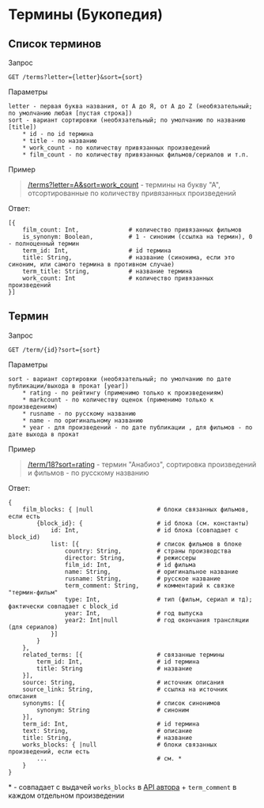 # Термины (Букопедия)

## Список терминов

Запрос
```
GET /terms?letter={letter}&sort={sort}
```

Параметры
```
letter - первая буква названия, от А до Я, от A до Z (необязательный; по умолчанию любая [пустая строка])
sort - вариант сортировки (необязательный; по умолчанию по названию [title])
    * id - по id термина
    * title - по названию
    * work_count - по количеству привязанных произведений
    * film_count - по количеству привязанных фильмов/сериалов и т.п.
```

Пример
> [/terms?letter=А&sort=work_count](https://api.fantlab.ru/terms?letter=А&sort=work_count) - термины на букву "А", отсортированные по количеству привязанных произведений

Ответ:
```
[{
    film_count: Int,              # количество привязанных фильмов
    is_synonym: Boolean,          # 1 - синоним (ссылка на термин), 0 - полноценный термин
    term_id: Int,                 # id термина
    title: String,                # название (синонима, если это синоним, или самого термина в противном случае)
    term_title: String,           # название термина
    work_count: Int               # количество привязанных произведений
}]
```

## Термин

Запрос
```
GET /term/{id}?sort={sort}
```

Параметры
```
sort - вариант сортировки (необязательный; по умолчанию по дате публикации/выхода в прокат [year])
    * rating - по рейтингу (применимо только к произведениям)
    * markcount - по количеству оценок (применимо только к произведениям)
    * rusname - по русскому названию
    * name - по оригинальному названию
    * year - для произведений - по дате публикации , для фильмов - по дате выхода в прокат
```

Пример
> [/term/18?sort=rating](https://api.fantlab.ru/term/18?sort=rusname) - термин "Анабиоз", сортировка произведений и фильмов - по русскому названию

Ответ:
```
{
    film_blocks: { |null                  # блоки связанных фильмов, если есть
        {block_id}: {                     # id блока (см. константы)
            id: Int,                      # id блока (совпадает с block_id)
            list: [{                      # список фильмов в блоке
                country: String,          # страны производства
                director: String,         # режиссеры
                film_id: Int,             # id фильма
                name: String,             # оригинальное название
                rusname: String,          # русское название
                term_comment: String,     # комментарий к связке "термин-фильм"
                type: Int,                # тип (фильм, сериал и тд); фактически совпадает с block_id
                year: Int,                # год выпуска
                year2: Int|null           # год окончания трансляции (для сериалов)
            }]
        }
    },
    related_terms: [{                     # связанные термины
        term_id: Int,                     # id термина
        title: String                     # название
    }],
    source: String,                       # источник описания
    source_link: String,                  # ссылка на источник описания
    synonyms: [{                          # список синонимов
        synonym: String                   # синоним
    }],
    term_id: Int,                         # id термина
    text: String,                         # описание
    title: String,                        # название
    works_blocks: { |null                 # блоки связанных произведений, если есть
        ...                               # см. *
    }
}
```
\* - совпадает с выдачей `works_blocks` в [API автора](https://github.com/FantLab/FantLab-API/blob/master/Docs/author.md#расширенная-информация) + `term_comment` в каждом отдельном произведении
